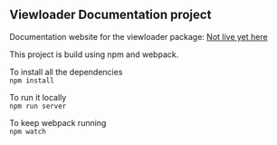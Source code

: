## Viewloader Documentation project

  Documentation website for the viewloader package: [Not live yet here](https://www.icelab.com.au/)

  This project is build using npm and webpack.

  To install all the dependencies  
  `npm install`

  To run it locally  
  `npm run server`

  To keep webpack running  
  `npm watch`
